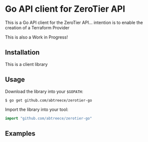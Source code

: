# Go API client for ZeroTier API
This is a Go API client for the ZeroTier API... intention is to enable the creation of a Terraform Provider

This is also a Work in Progress!

Installation
------------
This is a client library

Usage
-----
Download the library into your `$GOPATH`:

	$ go get github.com/abtreece/zerotier-go

Import the library into your tool:

```go
import "github.com/abtreece/zerotier-go"
```

Examples
--------
